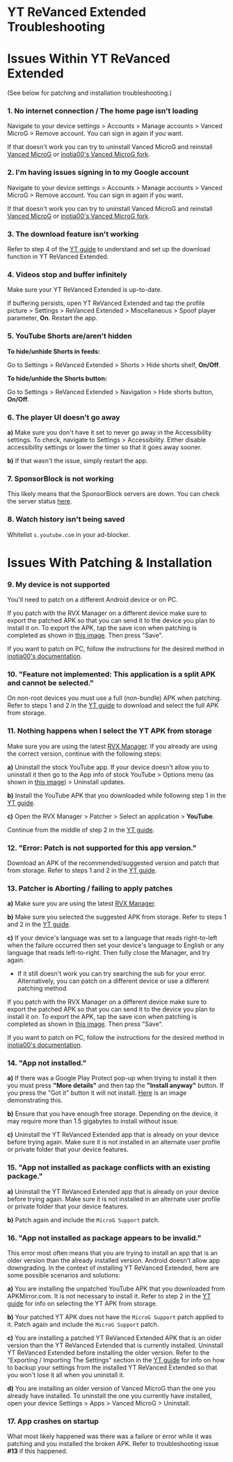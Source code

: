 # **YT ReVanced Extended Troubleshooting**



# **Issues Within YT ReVanced Extended**

(See below for patching and installation troubleshooting.)



### **1. No internet connection / The home page isn't loading**

Navigate to your device settings > Accounts > Manage accounts > Vanced MicroG > Remove account. You can sign in again if you want.

If that doesn't work you can try to uninstall Vanced MicroG and reinstall [Vanced MicroG](https://github.com/TeamVanced/VancedMicroG/releases/latest) or [inotia00's Vanced MicroG fork](https://github.com/inotia00/VancedMicroG/releases/latest).




### **2. I'm having issues signing in to my Google account**

Navigate to your device settings > Accounts > Manage accounts > Vanced MicroG > Remove account. You can sign in again if you want.

If that doesn't work you can try to uninstall Vanced MicroG and reinstall [Vanced MicroG](https://github.com/TeamVanced/VancedMicroG/releases/latest) or [inotia00's Vanced MicroG fork](https://github.com/inotia00/VancedMicroG/releases/latest).




### **3. The download feature isn't working**

Refer to step 4 of the [YT guide](https://github.com/ReVanced-Extended-Community/Community-Guides/blob/main/general-guides/community-wiki/yt-guide.md#downloader-setup) to understand and set up the download function in YT ReVanced Extended.




### **4. Videos stop and buffer infinitely**

Make sure your YT ReVanced Extended is up-to-date.

If buffering persists, open YT ReVanced Extended and tap the profile picture > Settings > ReVanced Extended > Miscellaneous > Spoof player parameter, **On**. Restart the app. 




### **5. YouTube Shorts are/aren't hidden**

**To hide/unhide Shorts in feeds:**

Go to Settings > ReVanced Extended > Shorts > Hide shorts shelf, **On/Off**.

**To hide/unhide the Shorts button:**

Go to Settings > ReVanced Extended > Navigation > Hide shorts button, **On/Off**.




### **6. The player UI doesn't go away**

**a)** Make sure you don't have it set to never go away in the Accessibility settings. To check, navigate to Settings > Accessibility. Either disable accessibility settings or lower the timer so that it goes away sooner.

**b)** If that wasn't the issue, simply restart the app.




### **7. SponsorBlock is not working**

This likely means that the SponsorBlock servers are down. You can check the server status [here](https://status.sponsor.ajay.app/).




### **8. Watch history isn't being saved**

Whitelist `s.youtube.com` in your ad-blocker.








# **Issues With Patching & Installation**


### **9. My device is not supported**

You'll need to patch on a different Android device or on PC.

If you patch with the RVX Manager on a different device make sure to export the patched APK so that you can send it to the device you plan to install it on. To export the APK, tap the save icon when patching is completed as shown in [this image](https://imgur.com/a/FKD0okE). Then press "Save".

If you want to patch on PC, follow the instructions for the desired method in [inotia00's documentation](https://github.com/inotia00/revanced-documentation#revanced-extended-documentation).




### **10. "Feature not implemented: This application is a split APK and cannot be selected."**

On non-root devices you must use a full (non-bundle) APK when patching. Refer to steps 1 and 2 in the [YT guide](https://github.com/ReVanced-Extended-Community/Community-Guides/blob/main/general-guides/community-wiki/yt-guide.md#1-downloading-rvx-manager-yt-apk--vanced-microg) to download and select the full APK from storage.




### **11. Nothing happens when I select the YT APK from storage**

Make sure you are using the latest [RVX Manager](https://github.com/inotia00/revanced-manager/releases/latest). If you already are using the correct version, continue with the following steps:

**a)** Uninstall the stock YouTube app. If your device doesn't allow you to uninstall it then go to the App info of stock YouTube > Options menu (as shown in [this image](https://imgur.com/a/0js3AZR)) > Uninstall updates.

**b)**  Install the YouTube APK that you downloaded while following step 1 in the [YT guide](https://github.com/ReVanced-Extended-Community/Community-Guides/blob/main/general-guides/community-wiki/yt-guide.md#1-downloading-rvx-manager-yt-apk--vanced-microg).

**c)** Open the RVX Manager > Patcher > Select an application > **YouTube**.

Continue from the middle of step 2 in the [YT guide](https://github.com/ReVanced-Extended-Community/Community-Guides/blob/main/general-guides/community-wiki/yt-guide.md#2-patching-the-apk).




### **12. "Error: Patch is not supported for this app version."**

Download an APK of the recommended/suggested version and patch that from storage. Refer to steps 1 and 2 in the [YT guide](https://github.com/ReVanced-Extended-Community/Community-Guides/blob/main/general-guides/community-wiki/yt-guide.md#1-downloading-rvx-manager-yt-apk--vanced-microg).




### **13. Patcher is Aborting / failing to apply patches**

**a)** Make sure you are using the latest [RVX Manager](https://github.com/inotia00/revanced-manager/releases/latest).

**b)** Make sure you selected the suggested APK from storage. Refer to steps 1 and 2 in the [YT guide](https://github.com/ReVanced-Extended-Community/Community-Guides/blob/main/general-guides/community-wiki/yt-guide.md#1-downloading-rvx-manager-yt-apk--vanced-microg).

**c)** If your device's language was set to a language that reads right-to-left when the failure occurred then set your device's language to English or any language that reads left-to-right. Then fully close the Manager, and try again.

* If it still doesn't work you can try searching the sub for your error. Alternatively, you can patch on a different device or use a different patching method.

If you patch with the RVX Manager on a different device make sure to export the patched APK so that you can send it to the device you plan to install it on. To export the APK, tap the save icon when patching is completed as shown in [this image](https://imgur.com/a/FKD0okE). Then press "Save".

If you want to patch on PC, follow the instructions for the desired method in [inotia00's documentation](https://github.com/inotia00/revanced-documentation#revanced-extended-documentation).




### **14. "App not installed."**

**a)** If there was a Google Play Protect pop-up when trying to install it then you must press **"More details"** and then tap the **"Install anyway"** button. If you press the "Got it" button it will not install. [Here](https://imgur.com/a/Ck8nfhn) is an image demonstrating this.

**b)** Ensure that you have enough free storage. Depending on the device, it may require more than 1.5 gigabytes to install without issue.

**c)** Uninstall the YT ReVanced Extended app that is already on your device before trying again. Make sure it is not installed in an alternate user profile or private folder that your device features.




### **15. "App not installed as package conflicts with an existing package."**

**a)** Uninstall the YT ReVanced Extended app that is already on your device before trying again. Make sure it is not installed in an alternate user profile or private folder that your device features.

**b)** Patch again and include the `MicroG Support` patch.




### **16. "App not installed as package appears to be invalid."**

This error most often means that you are trying to install an app that is an older version than the already installed version. Android doesn't allow app downgrading. In the context of installing YT ReVanced Extended, here are some possible scenarios and solutions:

**a)** You are installing the unpatched YouTube APK that you downloaded from APKMirror.com. It is not necessary to install it. Refer to step 2 in the [YT guide](https://github.com/ReVanced-Extended-Community/Community-Guides/blob/main/general-guides/community-wiki/yt-guide.md#2-patching-the-apk) for info on selecting the YT APK from storage.

**b)** Your patched YT APK does not have the `MicroG Support` patch applied to it. Patch again and include the `MicroG Support` patch.

**c)** You are installing a patched YT ReVanced Extended APK that is an older version than the YT ReVanced Extended that is currently installed. Uninstall YT ReVanced Extended before installing the older version. Refer to the "Exporting / Importing The Settings" section in the [YT guide](https://github.com/ReVanced-Extended-Community/Community-Guides/blob/main/general-guides/community-wiki/yt-guide.md#exporting--importing-the-settings) for info on how to backup your settings from the installed YT ReVanced Extended so that you won't lose it all when you uninstall it.

**d)** You are installing an older version of Vanced MicroG than the one you already have installed. To uninstall the one you currently have installed, open your device Settings > Apps > Vanced MicroG > Uninstall.




### **17. App crashes on startup**

What most likely happened was there was a failure or error while it was patching and you installed the broken APK. Refer to troubleshooting issue **#13** if this happened.
